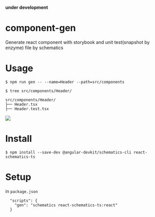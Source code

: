 **under development**

# component-gen

Generate react component with storybook and unit test(snapshot by enzyme) file by schematics


# Usage

`$ npm run gen -- --name=Header --path=src/components`

```
$ tree src/components/Header/

src/components/Header/
├── Header.tsx
├── Header.test.tsx
```

![](https://github.com/hand-dot/component-gen/blob/master/component-gen.gif)

# Install

`$ npm install --save-dev @angular-devkit/schematics-cli react-schematics-ts`

# Setup

in `package.json`

```
  "scripts": {
    "gen": "schematics react-schematics-ts:react"
  }
```
